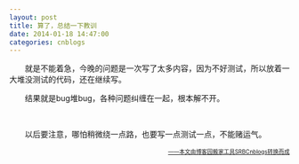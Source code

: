 ```yaml
---
layout: post
title: 算了，总结一下教训
date: 2014-01-18 14:47:00
categories: cnblogs
---
```


<p>　　就是不能着急，今晚的问题是一次写了太多内容，因为不好测试，所以放着一大堆没测试的代码，还在继续写。</p>
<p>　　结果就是bug堆bug，各种问题纠缠在一起，根本解不开。</p>
<p>&nbsp;</p>
<p>　　以后要注意，哪怕稍微绕一点路，也要写一点测试一点，不能赌运气。</p>

<div align=right><a href="https://github.com/mlxy"><font size=1>——本文由博客园搬家工具SRBCnblogs转换而成</font></a></div>